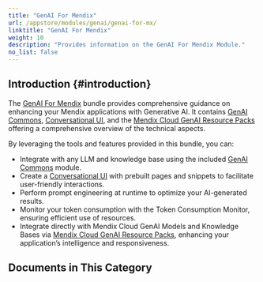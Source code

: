 ```yaml
---
title: "GenAI For Mendix"
url: /appstore/modules/genai/genai-for-mx/
linktitle: "GenAI For Mendix"
weight: 10
description: "Provides information on the GenAI For Mendix Module."
no_list: false
---
```


## Introduction {#introduction}

The [GenAI For Mendix](https://marketplace.mendix.com/link/component/227931) bundle provides comprehensive guidance on enhancing your Mendix applications with Generative AI. It contains [GenAI Commons](/appstore/modules/genai/commons/), [Conversational UI](/appstore/modules/genai/conversational-ui/), and the [Mendix Cloud GenAI Resource Packs](/appstore/modules/genai/MxGenAI/) offering a comprehensive overview of the technical aspects.

By leveraging the tools and features provided in this bundle, you can:

* Integrate with any LLM and knowledge base using the included [GenAI Commons](/appstore/modules/genai/commons/) module.
* Create a [Conversational UI](/appstore/modules/genai/conversational-ui/) with prebuilt pages and snippets to facilitate user-friendly interactions.
* Perform prompt engineering at runtime to optimize your AI-generated results.
* Monitor your token consumption with the Token Consumption Monitor, ensuring efficient use of resources.
* Integrate directly with Mendix Cloud GenAI Models and Knowledge Bases via [Mendix Cloud GenAI Resource Packs](/appstore/modules/genai/MxGenAI/), enhancing your application’s intelligence and responsiveness.

## Documents in This Category

